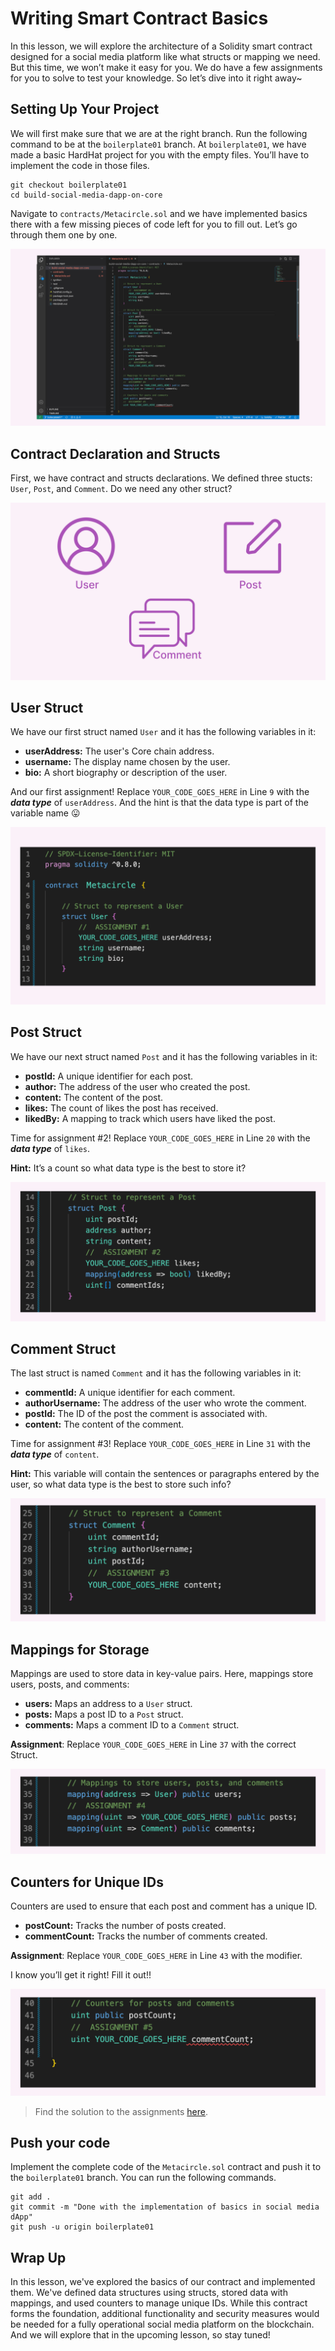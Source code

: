 # Writing Smart Contract Basics

In this lesson, we will explore the architecture of a Solidity smart contract designed for a social media platform like what structs or mapping we need. But this time, we won’t make it easy for you. We do have a few assignments for you to solve to test your knowledge. So let’s dive into it right away~

## Setting Up Your Project

We will first make sure that we are at the right branch. Run the following command to be at the `boilerplate01` branch. At `boilerplate01`, we have made a basic HardHat project for you with the empty files. You’ll have to implement the code in those files.

```
git checkout boilerplate01
cd build-social-media-dapp-on-core
```

Navigate to `contracts/Metacircle.sol` and we have implemented basics there with a few missing pieces of code left for you to fill out. Let’s go through them one by one.

![core c5 (10).jpg](https://github.com/0xmetaschool/Learning-Projects/blob/main/assests_for_all/core-c5-build-decentralized-sm-dapp/3.%20Writing%20Smart%20Contract%20Basics/core_c5_(10).jpg?raw=true)

## Contract Declaration and Structs

First, we have contract and structs declarations. We defined three stucts: `User`, `Post`, and `Comment`. Do we need any other struct?

![core c5 (7).jpg](https://github.com/0xmetaschool/Learning-Projects/blob/main/assests_for_all/core-c5-build-decentralized-sm-dapp/3.%20Writing%20Smart%20Contract%20Basics/core_c5_(7).jpg?raw=true)

## User Struct

We have our first struct named `User` and it has the following variables in it:

- **userAddress:** The user's Core chain address.
- **username:** The display name chosen by the user.
- **bio:** A short biography or description of the user.

And our first assignment! Replace `YOUR_CODE_GOES_HERE` in Line `9` with the ***data type*** of `userAddress`. And the hint is that the data type is part of the variable name 😛

![core c5 (9).jpg](https://github.com/0xmetaschool/Learning-Projects/blob/main/assests_for_all/core-c5-build-decentralized-sm-dapp/3.%20Writing%20Smart%20Contract%20Basics/core_c5_(9).jpg?raw=true)

## Post Struct

We have our next struct named `Post` and it has the following variables in it:

- **postId:** A unique identifier for each post.
- **author:** The address of the user who created the post.
- **content:** The content of the post.
- **likes:** The count of likes the post has received.
- **likedBy:** A mapping to track which users have liked the post.

Time for assignment #2! Replace `YOUR_CODE_GOES_HERE` in Line `20` with the ***data type*** of `likes`. 

**Hint:** It’s a count so what data type is the best to store it?

![core c5 (3).jpg](https://github.com/0xmetaschool/Learning-Projects/blob/main/assests_for_all/core-c5-build-decentralized-sm-dapp/3.%20Writing%20Smart%20Contract%20Basics/core_c5_(3).jpg?raw=true)

## Comment Struct

The last struct is named `Comment` and it has the following variables in it:

- **commentId:** A unique identifier for each comment.
- **authorUsername:** The address of the user who wrote the comment.
- **postId:** The ID of the post the comment is associated with.
- **content:** The content of the comment.

Time for assignment #3! Replace `YOUR_CODE_GOES_HERE` in Line `31` with the ***data type*** of `content`. 

**Hint:** This variable will contain the sentences or paragraphs entered by the user, so what data type is the best to store such info?

![core c5 (4).jpg](https://github.com/0xmetaschool/Learning-Projects/blob/main/assests_for_all/core-c5-build-decentralized-sm-dapp/3.%20Writing%20Smart%20Contract%20Basics/core_c5_(4).jpg?raw=true)

## Mappings for Storage

Mappings are used to store data in key-value pairs. Here, mappings store users, posts, and comments:

- **users:** Maps an address to a `User` struct.
- **posts:** Maps a post ID to a `Post` struct.
- **comments:** Maps a comment ID to a `Comment` struct.

**Assignment**: Replace `YOUR_CODE_GOES_HERE` in Line `37` with the correct Struct.

![core c5 (5).jpg](https://github.com/0xmetaschool/Learning-Projects/blob/main/assests_for_all/core-c5-build-decentralized-sm-dapp/3.%20Writing%20Smart%20Contract%20Basics/core_c5_(5).jpg?raw=true)

## Counters for Unique IDs

Counters are used to ensure that each post and comment has a unique ID.

- **postCount:** Tracks the number of posts created.
- **commentCount:** Tracks the number of comments created.

**Assignment**: Replace `YOUR_CODE_GOES_HERE` in Line `43` with the modifier.

I know you’ll get it right! Fill it out!!

![core c5 (6).jpg](https://github.com/0xmetaschool/Learning-Projects/blob/main/assests_for_all/core-c5-build-decentralized-sm-dapp/3.%20Writing%20Smart%20Contract%20Basics/core_c5_(6).jpg?raw=true)

> Find the solution to the assignments [here](https://github.com/0xmetaschool/build-social-media-dapp-on-core/blob/solution-to-assigments/contracts/Metacircle_01.sol).
> 

## Push your code

Implement the complete code of the `Metacircle.sol` contract and push it to the `boilerplate01` branch. You can run the following commands.

```
git add .
git commit -m "Done with the implementation of basics in social media dApp"
git push -u origin boilerplate01
```

## Wrap Up

In this lesson, we've explored the basics of our contract and implemented them. We've defined data structures using structs, stored data with mappings, and used counters to manage unique IDs. While this contract forms the foundation, additional functionality and security measures would be needed for a fully operational social media platform on the blockchain. And we will explore that in the upcoming lesson, so stay tuned!